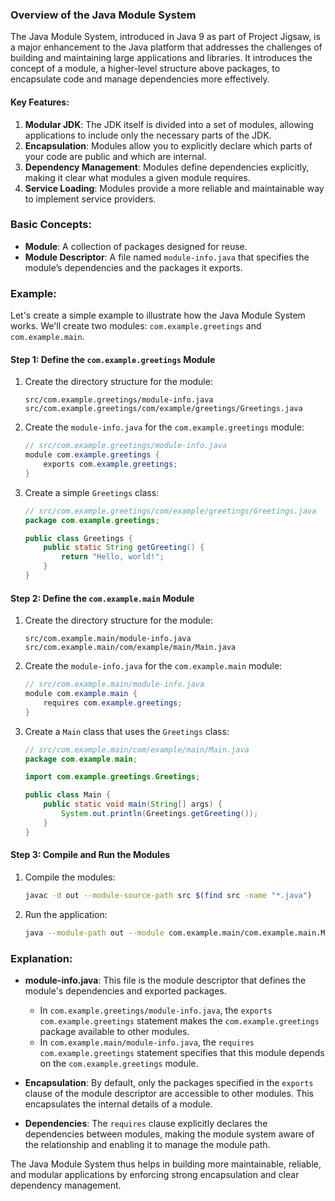 ### Overview of the Java Module System

The Java Module System, introduced in Java 9 as part of Project Jigsaw, is a major enhancement to the Java platform that addresses the challenges of building and maintaining large applications and libraries. It introduces the concept of a module, a higher-level structure above packages, to encapsulate code and manage dependencies more effectively.

#### Key Features:

1. **Modular JDK**: The JDK itself is divided into a set of modules, allowing applications to include only the necessary parts of the JDK.
2. **Encapsulation**: Modules allow you to explicitly declare which parts of your code are public and which are internal.
3. **Dependency Management**: Modules define dependencies explicitly, making it clear what modules a given module requires.
4. **Service Loading**: Modules provide a more reliable and maintainable way to implement service providers.

### Basic Concepts:

- **Module**: A collection of packages designed for reuse.
- **Module Descriptor**: A file named `module-info.java` that specifies the module’s dependencies and the packages it exports.

### Example:

Let's create a simple example to illustrate how the Java Module System works. We'll create two modules: `com.example.greetings` and `com.example.main`.

#### Step 1: Define the `com.example.greetings` Module

1. Create the directory structure for the module:

   ```
   src/com.example.greetings/module-info.java
   src/com.example.greetings/com/example/greetings/Greetings.java
   ```

2. Create the `module-info.java` for the `com.example.greetings` module:

   ```java
   // src/com.example.greetings/module-info.java
   module com.example.greetings {
       exports com.example.greetings;
   }
   ```

3. Create a simple `Greetings` class:

   ```java
   // src/com.example.greetings/com/example/greetings/Greetings.java
   package com.example.greetings;

   public class Greetings {
       public static String getGreeting() {
           return "Hello, world!";
       }
   }
   ```

#### Step 2: Define the `com.example.main` Module

1. Create the directory structure for the module:

   ```
   src/com.example.main/module-info.java
   src/com.example.main/com/example/main/Main.java
   ```

2. Create the `module-info.java` for the `com.example.main` module:

   ```java
   // src/com.example.main/module-info.java
   module com.example.main {
       requires com.example.greetings;
   }
   ```

3. Create a `Main` class that uses the `Greetings` class:

   ```java
   // src/com.example.main/com/example/main/Main.java
   package com.example.main;

   import com.example.greetings.Greetings;

   public class Main {
       public static void main(String[] args) {
           System.out.println(Greetings.getGreeting());
       }
   }
   ```

#### Step 3: Compile and Run the Modules

1. Compile the modules:

   ```sh
   javac -d out --module-source-path src $(find src -name "*.java")
   ```

2. Run the application:

   ```sh
   java --module-path out --module com.example.main/com.example.main.Main
   ```

### Explanation:

- **module-info.java**: This file is the module descriptor that defines the module's dependencies and exported packages.
    - In `com.example.greetings/module-info.java`, the `exports com.example.greetings` statement makes the `com.example.greetings` package available to other modules.
    - In `com.example.main/module-info.java`, the `requires com.example.greetings` statement specifies that this module depends on the `com.example.greetings` module.

- **Encapsulation**: By default, only the packages specified in the `exports` clause of the module descriptor are accessible to other modules. This encapsulates the internal details of a module.

- **Dependencies**: The `requires` clause explicitly declares the dependencies between modules, making the module system aware of the relationship and enabling it to manage the module path.

The Java Module System thus helps in building more maintainable, reliable, and modular applications by enforcing strong encapsulation and clear dependency management.